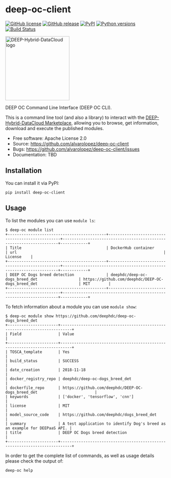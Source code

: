 # deep-oc-client

[![GitHub license](https://img.shields.io/github/license/deephdc/deep-oc-client.svg)](https://github.com/deephdc/deep-oc-client/blob/master/LICENSE)
[![GitHub release](https://img.shields.io/github/release/deephdc/deep-oc-client.svg)](https://github.com/deephdc/deep-oc-client/releases)
[![PyPI](https://img.shields.io/pypi/v/deep-oc-client.svg)](https://pypi.python.org/pypi/deep-oc-client)
[![Python versions](https://img.shields.io/pypi/pyversions/deep-oc-client.svg)](https://pypi.python.org/pypi/deep-oc-client)
[![Build Status](https://jenkins.indigo-datacloud.eu/buildStatus/icon?job=Pipeline-as-code%2Fdeep-oc-client%2Fmaster)](https://jenkins.indigo-datacloud.eu/job/Pipeline-as-code/job/deep-oc-client/job/master/)

<img src="https://marketplace.deep-hybrid-datacloud.eu/images/logo-deep.png" width=200 alt="DEEP-Hybrid-DataCloud logo"/>

DEEP OC Command Line Interface (DEEP OC CLI).

This is a command line tool (and also a library) to interact with the
[DEEP-Hybrid-DataCloud Marketplace](https://marketplace.deep-hybrid-datacloud.eu/),
allowing you to browse, get information, download and execute the published
modules.

* Free software: Apache License 2.0
* Source: https://github.com/alvarolopez/deep-oc-client
* Bugs: https://github.com/alvarolopez/deep-oc-client/issues
* Documentation: TBD

## Installation

You can install it via PyPI:

    pip install deep-oc-client

## Usage

To list the modules you can use `module ls`:

    $ deep-oc module list
    +-------------------------------------------+-------------------------------------------------+--------------------------------------------------------------------+------------+
    | Title                                     | DockerHub container                             | url                                                                | License    |
    +-------------------------------------------+-------------------------------------------------+--------------------------------------------------------------------+------------+
    | DEEP OC Dogs breed detection              | deephdc/deep-oc-dogs_breed_det                  | https://github.com/deephdc/DEEP-OC-dogs_breed_det                  | MIT        |
    +-------------------------------------------+-------------------------------------------------+--------------------------------------------------------------------+------------+


To fetch information about a module you can use `module show`:

    $ deep-oc module show https://github.com/deephdc/deep-oc-dogs_breed_det
    +----------------------+---------------------------------------------------------------------------+
    | Field                | Value                                                                     |
    +----------------------+---------------------------------------------------------------------------+
    | TOSCA_template       | Yes                                                                       |
    | build_status         | SUCCESS                                                                   |
    | date_creation        | 2018-11-18                                                                |
    | docker_registry_repo | deephdc/deep-oc-dogs_breed_det                                            |
    | dockerfile_repo      | https://github.com/deephdc/DEEP-OC-dogs_breed_det                         |
    | keywords             | ['docker', 'tensorflow', 'cnn']                                           |
    | license              | MIT                                                                       |
    | model_source_code    | https://github.com/deephdc/dogs_breed_det                                 |
    | summary              | A test application to identify Dog's breed as an example for DEEPaaS API. |
    | title                | DEEP OC Dogs breed detection                                              |
    +----------------------+---------------------------------------------------------------------------+

In order to get the complete list of commands, as well as usage details please
check the output of:

    deep-oc help
